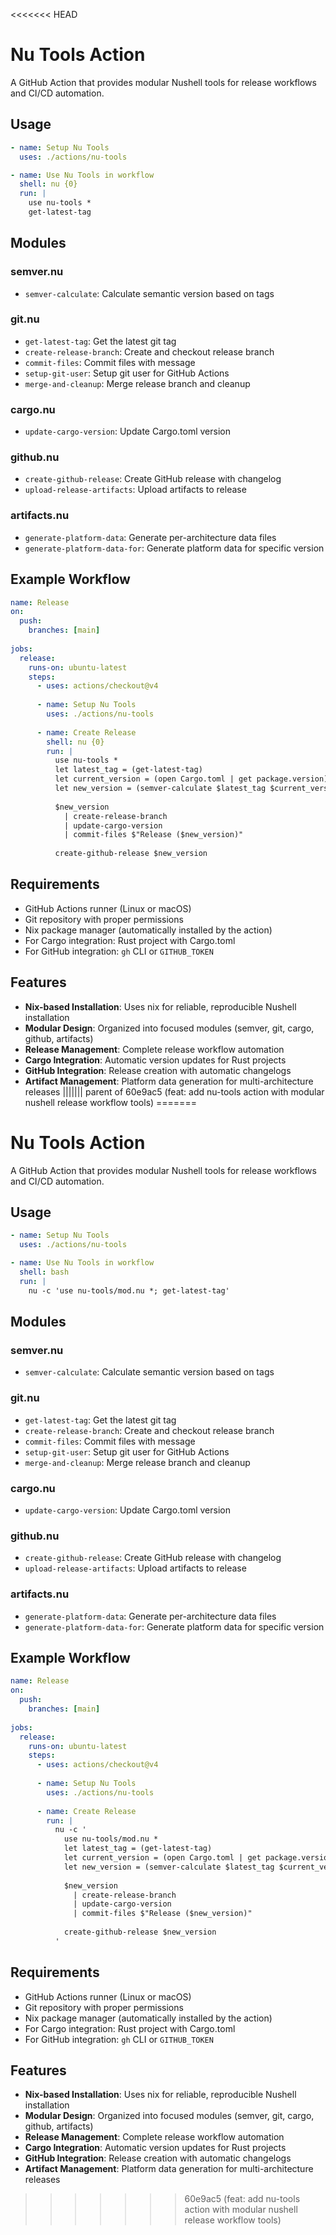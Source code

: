 <<<<<<< HEAD
# Nu Tools Action

A GitHub Action that provides modular Nushell tools for release workflows and CI/CD automation.

## Usage

```yaml
- name: Setup Nu Tools
  uses: ./actions/nu-tools

- name: Use Nu Tools in workflow
  shell: nu {0}
  run: |
    use nu-tools *
    get-latest-tag
```

## Modules

### semver.nu
- `semver-calculate`: Calculate semantic version based on tags

### git.nu  
- `get-latest-tag`: Get the latest git tag
- `create-release-branch`: Create and checkout release branch
- `commit-files`: Commit files with message
- `setup-git-user`: Setup git user for GitHub Actions
- `merge-and-cleanup`: Merge release branch and cleanup

### cargo.nu
- `update-cargo-version`: Update Cargo.toml version

### github.nu
- `create-github-release`: Create GitHub release with changelog
- `upload-release-artifacts`: Upload artifacts to release

### artifacts.nu
- `generate-platform-data`: Generate per-architecture data files
- `generate-platform-data-for`: Generate platform data for specific version

## Example Workflow

```yaml
name: Release
on:
  push:
    branches: [main]
    
jobs:
  release:
    runs-on: ubuntu-latest
    steps:
      - uses: actions/checkout@v4
      
      - name: Setup Nu Tools
        uses: ./actions/nu-tools
        
      - name: Create Release
        shell: nu {0}
        run: |
          use nu-tools *
          let latest_tag = (get-latest-tag)
          let current_version = (open Cargo.toml | get package.version)
          let new_version = (semver-calculate $latest_tag $current_version)
          
          $new_version 
            | create-release-branch 
            | update-cargo-version 
            | commit-files $"Release ($new_version)"
            
          create-github-release $new_version
```

## Requirements

- GitHub Actions runner (Linux or macOS)
- Git repository with proper permissions
- Nix package manager (automatically installed by the action)
- For Cargo integration: Rust project with Cargo.toml
- For GitHub integration: `gh` CLI or `GITHUB_TOKEN`

## Features

- **Nix-based Installation**: Uses nix for reliable, reproducible Nushell installation
- **Modular Design**: Organized into focused modules (semver, git, cargo, github, artifacts)
- **Release Management**: Complete release workflow automation
- **Cargo Integration**: Automatic version updates for Rust projects
- **GitHub Integration**: Release creation with automatic changelogs
- **Artifact Management**: Platform data generation for multi-architecture releases
||||||| parent of 60e9ac5 (feat: add nu-tools action with modular nushell release workflow tools)
=======
# Nu Tools Action

A GitHub Action that provides modular Nushell tools for release workflows and CI/CD automation.

## Usage

```yaml
- name: Setup Nu Tools
  uses: ./actions/nu-tools

- name: Use Nu Tools in workflow
  shell: bash
  run: |
    nu -c 'use nu-tools/mod.nu *; get-latest-tag'
```

## Modules

### semver.nu
- `semver-calculate`: Calculate semantic version based on tags

### git.nu  
- `get-latest-tag`: Get the latest git tag
- `create-release-branch`: Create and checkout release branch
- `commit-files`: Commit files with message
- `setup-git-user`: Setup git user for GitHub Actions
- `merge-and-cleanup`: Merge release branch and cleanup

### cargo.nu
- `update-cargo-version`: Update Cargo.toml version

### github.nu
- `create-github-release`: Create GitHub release with changelog
- `upload-release-artifacts`: Upload artifacts to release

### artifacts.nu
- `generate-platform-data`: Generate per-architecture data files
- `generate-platform-data-for`: Generate platform data for specific version

## Example Workflow

```yaml
name: Release
on:
  push:
    branches: [main]
    
jobs:
  release:
    runs-on: ubuntu-latest
    steps:
      - uses: actions/checkout@v4
      
      - name: Setup Nu Tools
        uses: ./actions/nu-tools
        
      - name: Create Release
        run: |
          nu -c '
            use nu-tools/mod.nu *
            let latest_tag = (get-latest-tag)
            let current_version = (open Cargo.toml | get package.version)
            let new_version = (semver-calculate $latest_tag $current_version)
            
            $new_version 
              | create-release-branch 
              | update-cargo-version 
              | commit-files $"Release ($new_version)"
              
            create-github-release $new_version
          '
```

## Requirements

- GitHub Actions runner (Linux or macOS)
- Git repository with proper permissions
- Nix package manager (automatically installed by the action)
- For Cargo integration: Rust project with Cargo.toml
- For GitHub integration: `gh` CLI or `GITHUB_TOKEN`

## Features

- **Nix-based Installation**: Uses nix for reliable, reproducible Nushell installation
- **Modular Design**: Organized into focused modules (semver, git, cargo, github, artifacts)
- **Release Management**: Complete release workflow automation
- **Cargo Integration**: Automatic version updates for Rust projects
- **GitHub Integration**: Release creation with automatic changelogs
- **Artifact Management**: Platform data generation for multi-architecture releases
>>>>>>> 60e9ac5 (feat: add nu-tools action with modular nushell release workflow tools)

